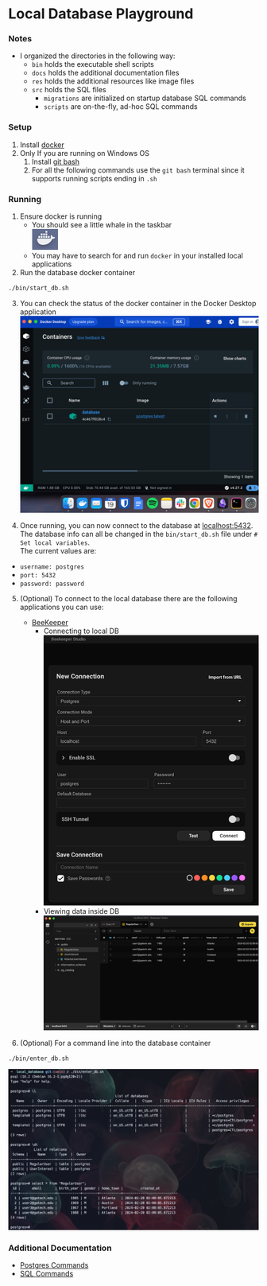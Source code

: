 # Local Database Playground

### Notes
- I organized the directories in the following way:
    - `bin` holds the executable shell scripts
    - `docs` holds the additional documentation files
    - `res` holds the additional resources like image files
    - `src` holds the SQL files
        - `migrations` are initialized on startup database SQL commands
        - `scripts` are on-the-fly, ad-hoc SQL commands  

### Setup
1. Install [docker](https://docs.docker.com/engine/install/)
2. Only If you are running on Windows OS
    1. Install [git bash](https://gitforwindows.org/)
    2. For all the following commands use the `git bash` terminal since it supports running scripts ending in `.sh`

### Running
1. Ensure docker is running
    - You should see a little whale in the taskbar  
    ![whale symbol image](res/whale.png)
    - You may have to search for and run `docker` in your installed local applications
2. Run the database docker container
```bash
./bin/start_db.sh
```
3. You can check the status of the docker container in the Docker Desktop application  
    ![docker desktop image](res/docker_desktop.png)

4. Once running, you can now connect to the database at [localhost:5432](localhost:5432).  
The database info can all be changed in the `bin/start_db.sh` file under `# Set local variables`.  
The current values are:
- `username: postgres`
- `port: 5432`
- `password: password`

5. (Optional) To connect to the local database there are the following applications you can use:
    - [BeeKeeper](https://www.beekeeperstudio.io/get)
        - Connecting to local DB
![connecting in beekeeper](res/beekeeper_connect.png)  
        - Viewing data inside DB
![data in beekeeper](res/beekeeper_data.png)


6. (Optional) For a command line into the database container
```bash
./bin/enter_db.sh
```
![cli for postgres](res/psql_cli.png)

### Additional Documentation 
- [Postgres Commands](docs/Postgres_Commands.md)
- [SQL Commands](docs/SQL_Commands.md)
